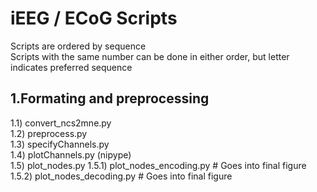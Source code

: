 # iEEG / ECoG Scripts  
Scripts are ordered by sequence  
Scripts with the same number can be done in either order, but letter indicates preferred sequence   

## 1.Formating and preprocessing  
1.1) convert_ncs2mne.py  
1.2) preprocess.py  
1.3) specifyChannels.py  
1.4) plotChannels.py (nipype)  
1.5) plot_nodes.py
1.5.1) plot_nodes_encoding.py # Goes into final figure
1.5.2) plot_nodes_decoding.py # Goes into final figure
